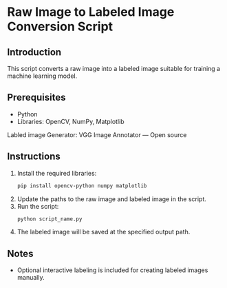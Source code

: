 # Raw Image to Labeled Image Conversion Script

## Introduction
This script converts a raw image into a labeled image suitable for training a machine learning model.

## Prerequisites
- Python
- Libraries: OpenCV, NumPy, Matplotlib

Labled image Generator: VGG Image Annotator — Open source

## Instructions
1. Install the required libraries:
    ```sh
    pip install opencv-python numpy matplotlib
    ```
2. Update the paths to the raw image and labeled image in the script.
3. Run the script:
    ```sh
    python script_name.py
    ```
4. The labeled image will be saved at the specified output path.

## Notes
- Optional interactive labeling is included for creating labeled images manually.
